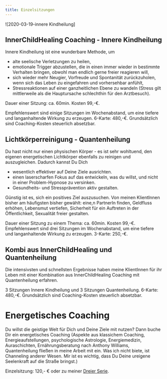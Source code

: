 ```yaml
---
title: Einzelsitzungen 
---
```


![2020-03-19-innere Kindheilung]

## InnerChildHealing Coaching - Innere Kindheilung
Innere Kindheilung ist eine wunderbare Methode, um 
- alte seelische Verletzungen zu heilen,
- emotionale Trigger abzustellen, die in einen immer wieder in bestimmte Verhalten bringen, obwohl man endlich gerne freier reagieren will, 
- sich wieder mehr Neugier, Vorfreude und Spontanität zurückzuholen, wenn sich das Leben zu eingefahren und vorhersehbar anfühlt, 
- Stressreaktionen auf einer ganzheitlichen Ebene zu wandeln (Stress gilt mittlerweile als die Hauptursache schlechthin für den Arztbesuch).

Dauer einer Sitzung: ca. 60min. Kosten 99,-€. 

Empfehlenswert sind einige Sitzungen im Wochenabstand, um eine tiefere und langanhaltende Wirkung zu erzeugen. 6-Karte: 480,-€. Grundsätzlich sind Coaching-Kosten steuerlich absetzbar. 

## Lichtkörperreinigung - Quantenheilung
Du hast nicht nur einen physischen Körper - es ist sehr wohltuend, den eigenen energetischen Lichtkörper ebenfalls zu reinigen und auszugleichen. Dadurch kannst Du Dich 
- wesentlich effektiver auf Deine Ziele ausrichten. 
- einen laserscharfen Fokus auf das entwickeln, was du willst, und nicht in einer Problem-Hypnose zu versinken. 
- Gesundheits- und Stressprävention aktiv gestalten. 

Günstig ist es, sich ein positives Ziel auszusuchen. Von meinen KlientInnen bisher am häufigsten bisher gewählt: eine,n PartnerIn finden, Geldfluss erhöhen, Lebensmut vertiefen, Sicherheit für ein Auftreten in der Öffentlichkeit, Sexualität freier gestalten. 

Dauer einer Sitzung zu einem Thema: ca. 60min. Kosten 99,-€. Empfehlenswert sind drei Sitzungen im Wochenabstand, um eine tiefere und langanhaltende Wirkung zu erzeugen. 3-Karte: 250,-€. 

## Kombi aus InnerChildHealing und Quantenheilung
Die intensivsten und schnellsten Ergebnisse haben meine KlientInnen für ihr Leben mit einer Kombination aus InnerChildHealing Coaching mit Quantenheilung erfahren. 

3 Sitzungen Innere Kindheilung und 3 Sitzungen Quantenheilung. 
6-Karte: 480,-€. Grundsätzlich sind Coaching-Kosten steuerlich absetzbar.

# Energetisches Coaching 
Du willst die geistige Welt für Dich und Deine Ziele mit nutzen? Dann buche Dir ein energetisches Coaching (Aspekte aus klassichem Coaching, Energieaufstellungen, psychologische Astrologie, Energiemedizin, Auraschichten, Ernährungsberatung nach Anthony Williams, Quantenheilung fließen in meine Arbeit mit ein. Was ich nicht biete, ist Channeling anderer Wesen. Mir ist es wichtig, dass Du Deine ureigene Seelenkraft auf die Straße bringst.) 

Einzelsitzung: 120,- € oder zu meiner [Dreier Serie](/2020/09/17/Coaching-die-magische-drei.html). 








